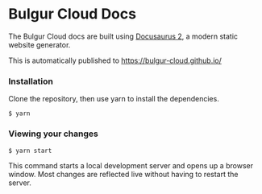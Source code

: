 # Bulgur Cloud Docs

The Bulgur Cloud docs are built using [Docusaurus 2](https://docusaurus.io/), a modern static website generator.

This is automatically published to https://bulgur-cloud.github.io/

### Installation

Clone the repository, then use yarn to install the dependencies.

```
$ yarn
```

### Viewing your changes

```
$ yarn start
```

This command starts a local development server and opens up a browser window. Most changes are reflected live without having to restart the server.
